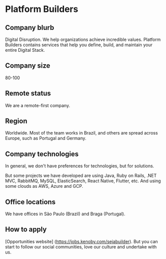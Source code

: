 # Platform Builders

## Company blurb

Digital Disruption. We help organizations achieve incredible values. Platform Builders contains services that help you define, build, and maintain your entire Digital Stack.

## Company size

80-100

## Remote status

We are a remote-first company.

## Region

Worldwide. Most of the team works in Brazil, and others are spread across Europe, such as Portugal and Germany.

## Company technologies

In general, we don't have preferences for technologies, but for solutions.

But some projects we have developed are using Java, Ruby on Rails, .NET MVC, RabbitMQ, MySQL, ElasticSearch, React Native, Flutter, etc.
And using some clouds as AWS, Azure and GCP.

## Office locations

We have offices in São Paulo (Brazil) and Braga (Portugal).

## How to apply

[Opportunities website] (https://jobs.kenoby.com/sejabuilder). But you can start to follow our social communities, love our culture and undertake with us.
